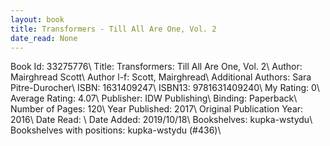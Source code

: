 ```yaml
---
layout: book
title: Transformers - Till All Are One, Vol. 2
date_read: None
---
```


Book Id: 33275776\ 
Title: Transformers: Till All Are One, Vol. 2\ 
Author: Mairghread Scott\ 
Author l-f: Scott, Mairghread\ 
Additional Authors: Sara Pitre-Durocher\ 
ISBN: 1631409247\ 
ISBN13: 9781631409240\ 
My Rating: 0\ 
Average Rating: 4.07\ 
Publisher: IDW Publishing\ 
Binding: Paperback\ 
Number of Pages: 120\ 
Year Published: 2017\ 
Original Publication Year: 2016\ 
Date Read: \ 
Date Added: 2019/10/18\ 
Bookshelves: kupka-wstydu\ 
Bookshelves with positions: kupka-wstydu (#436)\ 

